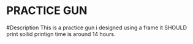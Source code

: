 # PRACTICE GUN

#Description
This is a practice gun i designed using a frame it SHOULD print soilid printign time is around 14 hours.
